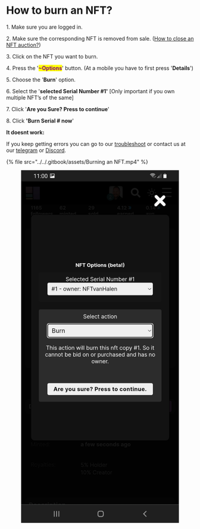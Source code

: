 # How to burn an NFT?

1\. Make sure you are logged in.&#x20;

2\. Make sure the corresponding NFT is removed from sale. ([How to close an NFT auction?](how-to-close-an-nft-auction.md))

3\. Click on the NFT you want to burn.

4\. Press the '<mark style="color:purple;">**\~Options**</mark>' button. (At a mobile you have to first press '**Details**')

5\. Choose the  '**Burn**' option.

6\. Select the '**selected Serial Number #1'** \[Only important if you own multiple NFT’s of the same]

7\. Click '**Are you Sure? Press to continue**'

8\. Click **'Burn Serial # now**'



**It doesnt work:**

If you keep getting errors you can go to our [troubleshoot](troubleshoot.md) or contact us at our [telegram](https://t.me/+qdNeX8CYB\_swZTQx) or [Discord](https://discord.gg/jQ34WMMZce).&#x20;

{% file src="../../.gitbook/assets/Burning an NFT.mp4" %}

<figure><img src="../../.gitbook/assets/Burn.jpg" alt=""><figcaption></figcaption></figure>
